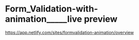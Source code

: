 # Form_Validation-with-animation_____live preview
https://app.netlify.com/sites/formvalidation-animation/overview

